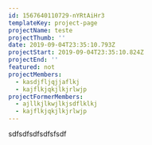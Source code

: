 ```yaml
---
id: 1567640110729-nYRtAiHr3
templateKey: project-page
projectName: teste
projectThumb: ''
date: 2019-09-04T23:35:10.793Z
projectStart: 2019-09-04T23:35:10.824Z
projectEnd: ''
featured: not
projectMembers:
  - kasdjfljqjjaflkj
  - kajflkjqkjlkjrlwjp
projectFormerMembers:
  - ajllkjlkwjlkjsdflklkj
  - kajflkjqkjlkjrlwjp
---
```

sdfsdfsdfsdfsfsdf
